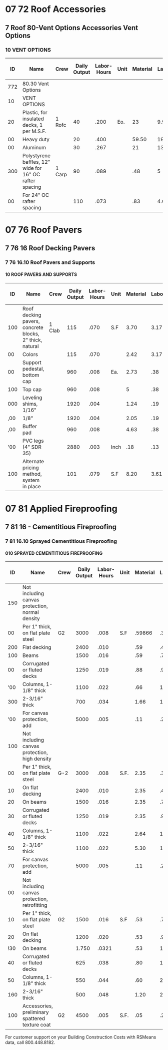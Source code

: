 # 07 72 Roof Accessories

## 7 Roof 80-Vent Options Accessories Vent Options

### 10 VENT OPTIONS

| ID   | Name                                                                 | Crew   | Daily Output | Labor-Hours | Unit | Material | Labor | Equipment | Total | Total Incl O&P |
|------|----------------------------------------------------------------------|--------|--------------|-------------|------|----------|-------|-----------|-------|----------------|
| 772  | 80.30 Vent Options                                                   |        |              |             |      |          |       |           |       |                |
| 10   | VENT OPTIONS                                                         |        |              |             |      |          |       |           |       |                |
| 20   | Plastic, for insulated decks, 1 per M.S.F.                           | 1 Rofc | 40           | .200        | Eo.  | 23       | 9.90  |           | 32.90 | 41.50          |
| 00   | Heavy duty                                                           |        | 20           | .400        |      | 59.50    | 19.85 |           | 79.35 | 97.50          |
| 00   | Aluminum                                                             |        | 30           | .267        |      | 21       | 13.25 |           | 34.25 | 44.50          |
| 300  | Polystyrene baffles, 12" wide for 16" OC rafter spacing              | 1 Carp | 90           | .089        |      | .48      | 5     |           | 5.48  | 8              |
| 00   | For 24" OC rafter spacing                                            |        | 110          | .073        |      | .83      | 4.09  |           | 4.92  | 7              |

# 07 76 Roof Pavers

## 7 76 16 Roof Decking Pavers

### 7 76 16.10 Roof Pavers and Supports

#### 10 ROOF PAVERS AND SUPPORTS

| ID   | Name                                                                 | Crew   | Daily Output | Labor-Hours | Unit | Material | Labor | Equipment | Total | Total Incl O&P |
|------|----------------------------------------------------------------------|--------|--------------|-------------|------|----------|-------|-----------|-------|----------------|
| 100  | Roof decking pavers, concrete blocks, 2" thick, natural              | 1 Clab | 115          | .070        | S.F  | 3.70     | 3.17  |           | 6.87  | 8.80           |
| 00   | Colors                                                               |        | 115          | .070        |      | 2.42     | 3.17  |           | 5.59  | 7.40           |
| 00   | Support pedestal, bottom cap                                         |        | 960          | .008        | Ea.  | 2.73     | .38   |           | 3.11  | 3.57           |
| 100  | Top cap                                                              |        | 960          | .008        |      | 5        | .38   |           | 5.38  | 6.05           |
| 000  | Leveling shims, 1/16"                                                |        | 1920         | .004        |      | 1.24     | .19   |           | 1.43  | 1.64           |
| ,00  | 1/8"                                                                 |        | 1920         | .004        |      | 2.05     | .19   |           | 2.24  | 2.54           |
| ,00  | Buffer pad                                                           |        | 960          | .008        |      | 4.63     | .38   |           | 5.01  | 5.65           |
| '00  | PVC legs (4" SDR 35)                                                 |        | 2880         | .003        | Inch | .18      | .13   |           | .31   | .39            |
| 100  | Alternate pricing method, system in place                            |        | 101          | .079        | S.F  | 8.20     | 3.61  |           | 11.81 | 14.45          |

# 07 81 Applied Fireproofing

## 7 81 16 - Cementitious Fireproofing

### 7 81 16.10 Sprayed Cementitious Fireproofing

#### 010 SPRAYED CEMENTITIOUS FIREPROOFING

| ID   | Name                                                                 | Crew   | Daily Output | Labor-Hours | Unit | Material | Labor | Equipment | Total | Total Incl O&P |
|------|----------------------------------------------------------------------|--------|--------------|-------------|------|----------|-------|-----------|-------|----------------|
| 150  | Not including canvas protection, normal density                      |        |              |             |      |          |       |           |       |                |
| 00   | Per 1" thick, on flat plate steel                                    | G2     | 3000         | .008        | S.F  | .59866   | .38   | 560-223   | 1.02  | 1.26           |
| 200  | Flat decking                                                         |        | 2400         | .010        |      | .59      | .48   |           | 1.13  | 1.41           |
| 100  | Beams                                                                |        | 1500         | .016        |      | .59      | .76   | .09       | 1.44  | 1.87           |
| 00   | Corrugated or fluted decks                                           |        | 1250         | .019        |      | .88      | .91   | .זו  |     1.90  | 2.45           |
| '00  | Columns, 1-1/8" thick                                                |        | 1100         | .022        |      | .66      | 1.04  | .13  |     1.83  | 2.41           |
| 300  | 2-3/16" thick                                                        |        | 700          | .034        |      | 1.66     | 1.63  |           | 3.49  | 4.48           |
| '00  | For canvas protection, add                                           |        | 5000         | .005        |      | .11      | .23   |           | .37   | .49            |
| 100  | Not including canvas protection, high density                        |        |              |             |      |          |       |           |       |                |
| 00   | Per 1" thick, on flat plate steel                                    | G-2    | 3000         | .008        | S.F. | 2.35     | .38   | .05       | 2.78  | 3.21           |
| 10   | On flat decking                                                      |        | 2400         | .010        |      | 2.35     | .48   | .06       | 2.89  | 3.36           |
| 20   | On beams                                                             |        | 1500         | .016        |      | 2.35     | .76   | .09       | 3.20  | 3.82           |
| 30   | Corrugated or fluted decks                                           |        | 1250         | .019        |      | 2.35     | .91   | .11       | 3.37  | 4.07           |
| 40   | Columns, 1-1/8" thick                                                |        | 1100         | .022        |      | 2.64     | 1.04  | .13       | 3.81  | 4.60           |
| 50   | 2-3/16" thick                                                        |        | 1100         | .022        |      | 5.30     | 1.04  | .13       | 6.47  | 7.50           |
| 70   | For canvas protection, add                                           |        | 5000         | .005        |      | .11      | .23   | .03       | .37   | .49            |
| 00   | Not including canvas protection, retrofitting                        |        |              |             |      |          |       |           |       |                |
| 10   | Per 1" thick, on flat plate steel                                    | G2     | 1500         | .016        | S.F  | .53      | .76   | .09       | 1.38  | 1.82           |
| 20   | On flat decking                                                      |        | 1200         | .020        |      | .53      | .95   | .12       | 1.60  | 2.14           |
| !30  | On beams                                                             |        | 1.750        | .0321       |      | .53      | 1.52  | .18  !    | 2.231 | 3.06           |
| 40   | Corrugated or fluted decks                                           |        | 625          | .038        |      | .80      | 1.83  | .22       | 2.85  | 3.84           |
| 50   | Columns, 1-1/8" thick                                                |        | 550          | .044        |      | .60      | 2.08  | .25       | 2.93  | 4.03           |
| 160  | 2-3/16" thick                                                        |        | 500          | .048        |      | 1.20     | 2.29  | .28       | 3.77  | 5              |
| 100  | Accessories, preliminary spattered texture coat                      | G2     | 4500         | .005        | S.F. | .05      | .25   | .03       | .33   | .46            |

For customer support on your Building Construction Costs with RSMeans data, call 800.448.8182.